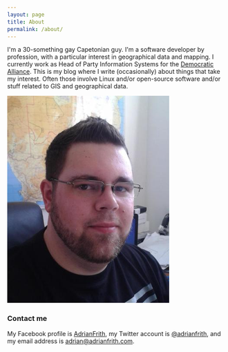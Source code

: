 ```yaml
---
layout: page
title: About
permalink: /about/
---
```


I'm a 30-something gay Capetonian guy. I'm a software developer by profession, with a particular interest in geographical data and mapping. I currently work as Head of Party Information Systems for the [Democratic Alliance](http://www.da.org.za/). This is my blog where I write (occasionally) about things that take my interest. Often those involve Linux and/or open-source software and/or stuff related to GIS and geographical data.

![Picture of me](/images/selfie.jpeg)

### Contact me

My Facebook profile is [AdrianFrith](https://www.facebook.com/AdrianFrith), my Twitter account is [@adrianfrith](https://twitter.com/adrianfrith), and my email address is [adrian@adrianfrith.com](mailto:adrian@adrianfrith.com).

